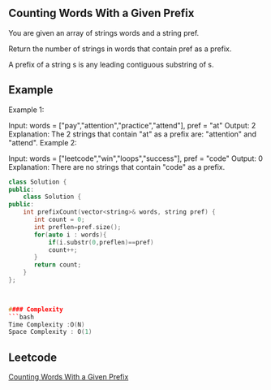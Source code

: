 ## Counting Words With a Given Prefix
You are given an array of strings words and a string pref.

Return the number of strings in words that contain pref as a prefix.

A prefix of a string s is any leading contiguous substring of s.
## Example 
Example 1:

Input: words = ["pay","attention","practice","attend"], pref = "at"
Output: 2
Explanation: The 2 strings that contain "at" as a prefix are: "attention" and "attend".
Example 2:

Input: words = ["leetcode","win","loops","success"], pref = "code"
Output: 0
Explanation: There are no strings that contain "code" as a prefix.

```cpp
class Solution {
public:
    class Solution {
public:
    int prefixCount(vector<string>& words, string pref) {
       int count = 0;
       int preflen=pref.size();
       for(auto i : words){
           if(i.substr(0,preflen)==pref)
           count++;
       }
       return count;
    }
};


 
#### Complexity
```bash
Time Complexity :O(N)
Space Complexity : O(1)
```
## Leetcode
[ Counting Words With a Given Prefix](https://leetcode.com/problems/counting-words-with-a-given-prefix/description/)
